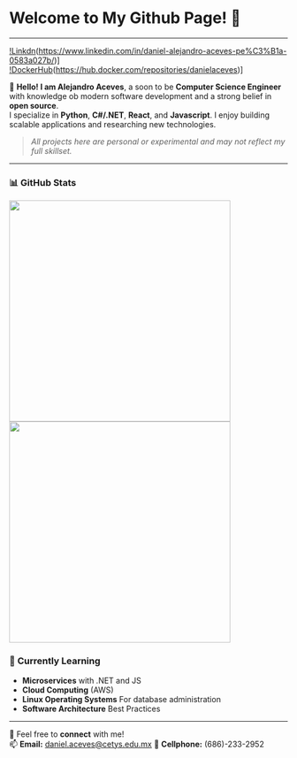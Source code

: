﻿# Welcome to My Github Page! 👋

---
[!Linkdn](https://img.shields.io/badge/LinkedIn-Connect-blue?style=for-the-badge&logo=linkedin)(https://www.linkedin.com/in/daniel-alejandro-aceves-pe%C3%B1a-0583a027b/)]
[!DockerHub](https://img.shields.io/badge/DockerHub-View-blue?style=for-the-badge&logo=dockerhub)(https://hub.docker.com/repositories/danielaceves)]

👋 **Hello! I am Alejandro Aceves**, a soon to be **Computer Science Engineer** with knowledge ob modern software development and a strong belief in **open source**.  
I specialize in **Python**, **C#/.NET**, **React**, and **Javascript**. I enjoy building scalable applications and researching new technologies.
> _All projects here are personal or experimental and may not reflect my full skillset._
---

### 📊 **GitHub Stats**
<p align="left">
  <img src="https://github-readme-stats.vercel.app/api?username=AlejandroAceves&show_icons=true&theme=dark" width="400px">
  <img src="https://github-readme-stats.vercel.app/api/top-langs/?username=AlejandroAceves&layout=compact&theme=dark" width="400px">
</p>


### 🌱 **Currently Learning**
- **Microservices** with .NET and JS
- **Cloud Computing** (AWS)
- **Linux Operating Systems** For database administration
- **Software Architecture** Best Practices

---

💬 Feel free to **connect** with me!  
📫 **Email:** daniel.aceves@cetys.edu.mx
📱 **Cellphone:** (686)-233-2952
